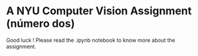 # A NYU Computer Vision Assignment (número dos)

Good luck !
Please read the .ipynb notebook to know more about the assignment.
